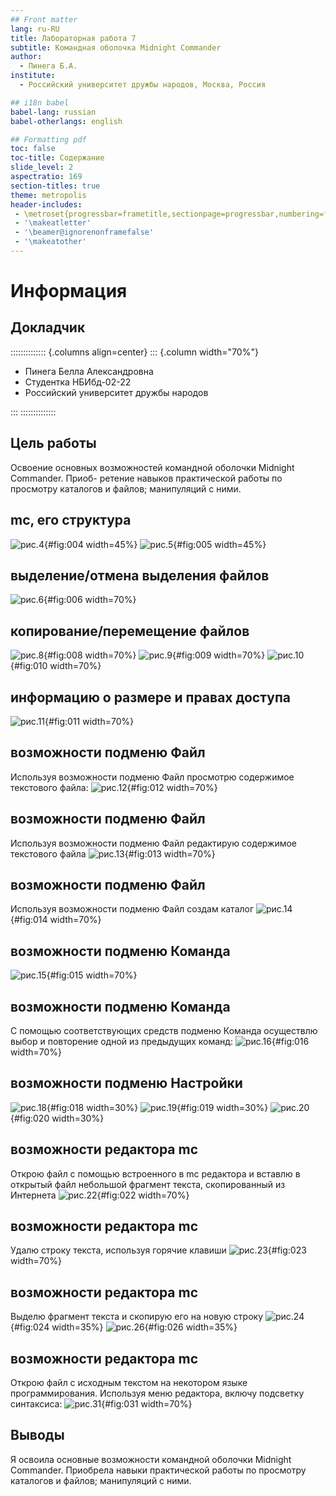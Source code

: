 ```yaml
---
## Front matter
lang: ru-RU
title: Лабораторная работа 7 
subtitle: Командная оболочка Midnight Commander
author:
  - Пинега Б.А.
institute:
  - Российский университет дружбы народов, Москва, Россия

## i18n babel
babel-lang: russian
babel-otherlangs: english

## Formatting pdf
toc: false
toc-title: Содержание
slide_level: 2
aspectratio: 169
section-titles: true
theme: metropolis
header-includes:
 - \metroset{progressbar=frametitle,sectionpage=progressbar,numbering=fraction}
 - '\makeatletter'
 - '\beamer@ignorenonframefalse'
 - '\makeatother'
---
```


# Информация

## Докладчик

:::::::::::::: {.columns align=center}
::: {.column width="70%"}

  * Пинега Белла Александровна
  * Студентка НБИбд-02-22
  * Российский университет дружбы народов

:::
::::::::::::::

## Цель работы
Освоение основных возможностей командной оболочки Midnight Commander. Приоб-
ретение навыков практической работы по просмотру каталогов и файлов; манипуляций
с ними.

## mc, его структура
![рис.4](image/4.png){#fig:004 width=45%}
![рис.5](image/5.png){#fig:005 width=45%}

## выделение/отмена выделения файлов
![рис.6](image/6.png){#fig:006 width=70%}

## копирование/перемещение файлов
![рис.8](image/8.png){#fig:008 width=70%}
![рис.9](image/9.png){#fig:009 width=70%}
![рис.10](image/10.png){#fig:010 width=70%}

## информацию о размере и правах доступа 
![рис.11](image/11.png){#fig:011 width=70%}

## возможности подменю Файл 
Используя возможности подменю Файл просмотрю содержимое текстового файла:
![рис.12](image/12.png){#fig:012 width=70%}

## возможности подменю Файл 
Используя возможности подменю Файл редактирую содержимое текстового файла
![рис.13](image/13.png){#fig:013 width=70%}

## возможности подменю Файл 
Используя возможности подменю Файл создам каталог
![рис.14](image/14.png){#fig:014 width=70%}

## возможности подменю Команда 
![рис.15](image/15.png){#fig:015 width=70%} 

## возможности подменю Команда 
С помощью соответствующих средств подменю Команда осуществлю выбор и повторение одной из предыдущих команд:
![рис.16](image/16.png){#fig:016 width=70%}

## возможности подменю Настройки
![рис.18](image/18.png){#fig:018 width=30%}
![рис.19](image/19.png){#fig:019 width=30%}
![рис.20](image/20.png){#fig:020 width=30%}

## возможности редактора mc
Открою  файл с помощью встроенного в mc редактора и вставлю в открытый файл небольшой фрагмент текста, скопированный из Интернета
![рис.22](image/22.png){#fig:022 width=70%}

## возможности редактора mc
 Удалю строку текста, используя горячие клавиши
![рис.23](image/23.png){#fig:023 width=70%}

## возможности редактора mc
 Выделю фрагмент текста и скопирую его на новую строку
![рис.24](image/24.png){#fig:024 width=35%} 
![рис.26](image/26.png){#fig:026 width=35%}

## возможности редактора mc
Открою файл с исходным текстом на некотором языке программирования. Используя меню редактора, включу подсветку синтаксиса:
![рис.31](image/31.png){#fig:031 width=70%}

## Выводы

Я освоила основные возможности командной оболочки Midnight Commander. Приобрела навыки практической работы по просмотру каталогов и файлов; манипуляций с ними.

